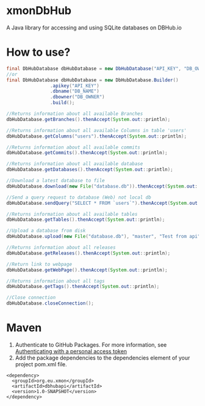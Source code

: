 # xmonDbHub
A Java library for accessing and using SQLite databases on DBHub.io

# How to use?
```java
final DbHubDatabase dbHubDatabase = new DbHubDatabase("API_KEY", "DB_OWNER", "DB_NAME");
//or
final DbHubDatabase dbHubDatabase = new DbHubDatabase.Builder()
                .apikey("API_KEY")
                .dbname("DB_NAME")
                .dbowner("DB_OWNER")
                .build();

//Returns information about all available Branches
dbHubDatabase.getBranches().thenAccept(System.out::println);

//Returns information about all available Columns in table 'users'
dbHubDatabase.getColumns("users").thenAccept(System.out::println);

//Returns information about all available commits
dbHubDatabase.getCommits().thenAccept(System.out::println);

//Returns information about all available database
dbHubDatabase.getDatabases().thenAccept(System.out::println);

//Download a latest database to file
dbHubDatabase.download(new File("database.db")).thenAccept(System.out::println);

//Send a query request to database (Web) not local db
dbHubDatabase.sendQuery("SELECT * FROM `users`").thenAccept(System.out::println);

//Returns information about all available tables
dbHubDatabase.getTables().thenAccept(System.out::println);

//Upload a database from disk
dbHubDatabase.upload(new File("database.db"), "master", "Test from api").thenAccept(System.out::println);

//Returns information about all releases
dbHubDatabase.getReleases().thenAccept(System.out::println);

//Return link to webpage
dbHubDatabase.getWebPage().thenAccept(System.out::println);

//Returns information about all tags
dbHubDatabase.getTags().thenAccept(System.out::println);

//Close connection
dbHubDatabase.closeConnection();
```

# Maven
1. Authenticate to GitHub Packages. For more information, see [Authenticating with a personal access token](https://docs.github.com/en/packages/working-with-a-github-packages-registry/working-with-the-apache-maven-registry#authenticating-with-a-personal-access-token)
2. Add the package dependencies to the dependencies element of your project pom.xml file.
```maven
<dependency>
  <groupId>org.eu.xmon</groupId>
  <artifactId>dbhubapi</artifactId>
  <version>1.0-SNAPSHOT</version>
</dependency>
```
